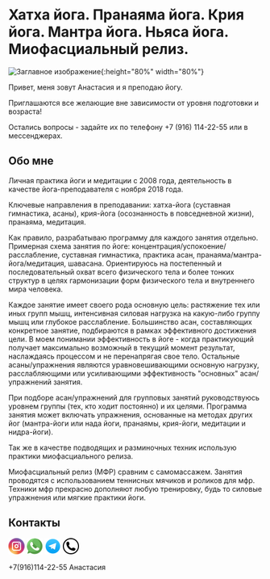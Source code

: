 # Хатха йога. Пранаяма йога. Крия йога. Мантра йога. Ньяса йога. Миофасциальный релиз.

![Заглавное изображение](joga1.jpg "Йога в Троицке"){:height="80%" width="80%"}

Привет, меня зовут Анастасия и я преподаю йогу. 

Приглашаются все желающие вне зависимости от уровня подготовки и возраста!

Остались вопросы - задайте их по телефону +7 (916) 114-22-55 или в мессенджерах.

## Обо мне

Личная практика йоги и медитации с 2008 года, деятельность в качестве йога-преподавателя с ноября 2018 года.  

Ключевые направления в преподавании: хатха-йога (суставная гимнастика, асаны), крия-йога (осознанность в повседневной жизни), пранаяма, медитация.

Как правило, разрабатываю программу для каждого занятия отдельно. Примерная схема занятия по йоге: концентрация/успокоение/расслабление, суставная гимнастика, практика асан, пранаяма/мантра-йога/медитация, шавасана. Ориентируюсь на постепенный и последовательный охват всего физического тела и более тонких структур в целях гармонизации форм физического тела и внутреннего мира человека.

Каждое занятие имеет своего рода основную цель: растяжение тех или иных групп мышц, интенсивная силовая нагрузка на какую-либо группу мышц или глубокое расслабление. Большинство асан, составляющих конкретное занятие, подбираются в рамках эффективного достижения цели. В моем понимании эффективность в йоге - когда практикующий получает максимально возможный в текущий момент результат, наслаждаясь процессом и не перенапрягая свое тело. Остальные асаны/упражнения являются уравновешивающими основную нагрузку, расслабляющими или усиливающими эффективность "основных" асан/упражнений занятия.

При подборе асан/упражнений для групповых занятий руководствуюсь уровнем группы (тех, кто ходит постоянно) и их целями. Программа занятия может включать упражнения, основанные на методах других йог (мантра-йоги или нада йоги, пранаямы, крия-йоги, медитации и нидра-йоги).

Так же в качестве подводящих и разминочных техник использую практики миофасциального релиза.

Миофасциальный релиз (МФР) сравним с самомассажем. Занятия проводятся с использованием теннисных мячиков и роликов для мфр.
Техники мфр прекрасно дополняют любую тренировку, будь то силовые упражнения или мягкие практики йоги.

## Контакты

[![Instagram](instagram.png "Instagram")](http://instagram.com/troitsk.yoga/)
[![WhatsApp](whatsapp.png "WhatsApp")](https://api.whatsapp.com/send?phone=79161142255)
[![Telegram](telegram.png "Telegram")](https://t.me/troitsk_yoga)
[![Phone](phone.png "Phone")](tel://+79161142255)

+7(916)114-22-55 Анастасия
